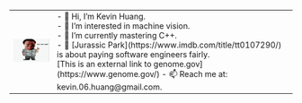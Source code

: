 <table>
    <tr>
        <td>
            <img src="https://github.com/kevin-06-huang/kevin-06-huang/blob/main/jurassic-park-ah.gif" alt="Jurassic Park GIF" width="220px" />
        </td>
        <td>
            - 👋 Hi, I’m Kevin Huang.<br>
            - 👀 I’m interested in machine vision.<br>
            - 🌱 I’m currently mastering C++. <br>
            - 🦖 [Jurassic Park](https://www.imdb.com/title/tt0107290/) is about paying software engineers fairly.<br>
            [This is an external link to genome.gov](https://www.genome.gov/)
            - 📫 Reach me at: kevin.06.huang@gmail.com.
        </td>
    </tr>
</table>
